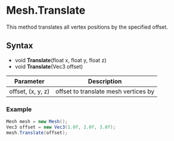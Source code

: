 # Mesh.Translate

This method translates all vertex positions by the specified offset.

## Syntax 

- void **Translate**(float x, float y, float z)
- void **Translate**(Vec3 offset)

| Parameter | Description |
|---|---|
| offset, (x, y, z) | offset to translate mesh vertices by |

### Example

```csharp
Mesh mesh = new Mesh();
Vec3 offset = new Vec3(1.0f, 2.0f, 3.0f);
mesh.Translate(offset);
```